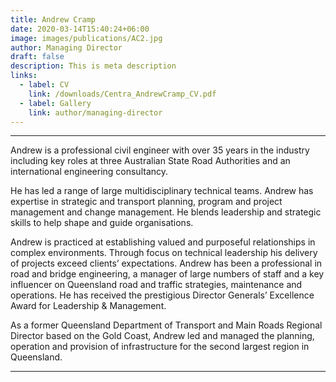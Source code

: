 ```yaml
---
title: Andrew Cramp
date: 2020-03-14T15:40:24+06:00
image: images/publications/AC2.jpg
author: Managing Director
draft: false
description: This is meta description
links:
  - label: CV
    link: /downloads/Centra_AndrewCramp_CV.pdf
  - label: Gallery
    link: author/managing-director
---
```

<hr>

Andrew is a professional civil engineer with over 35 years in the industry including key roles at three Australian State Road Authorities and an international engineering consultancy.
<p>
He has led a range of large multidisciplinary technical teams. Andrew has expertise in strategic and transport planning, program and project management and change management. He blends leadership and strategic skills to help shape and guide organisations.
<p>
Andrew is practiced at establishing valued and purposeful relationships in complex environments. Through focus on technical leadership his delivery of projects exceed clients’ expectations.
Andrew has been a professional in road and bridge engineering, a manager of large numbers of staff and a key influencer on Queensland road and traffic strategies, maintenance and operations. He has received the prestigious Director Generals’ Excellence Award for Leadership & Management.
<p>
As a former Queensland Department of Transport and Main Roads Regional Director based on the Gold Coast, Andrew led and managed the planning, operation and provision of infrastructure for the second largest region in Queensland.

<hr>

